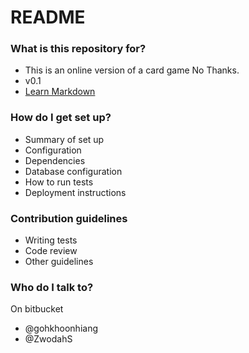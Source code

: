 # README #

### What is this repository for? ###

* This is an online version of a card game No Thanks.
* v0.1
* [Learn Markdown](https://bitbucket.org/tutorials/markdowndemo)

### How do I get set up? ###

* Summary of set up
* Configuration
* Dependencies
* Database configuration
* How to run tests
* Deployment instructions

### Contribution guidelines ###

* Writing tests
* Code review
* Other guidelines

### Who do I talk to? ###

On bitbucket
* @gohkhoonhiang
* @ZwodahS
